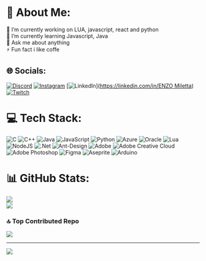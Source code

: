 # 💫 About Me:
🔭 I’m currently working on LUA, javascript, react and python<br>🌱 I’m currently learning Javascript, Java<br>💬 Ask me about anything<br>⚡ Fun fact i like coffe


## 🌐 Socials:
[![Discord](https://img.shields.io/badge/Discord-%237289DA.svg?logo=discord&logoColor=white)](https://discord.gg/milettaaa) [![Instagram](https://img.shields.io/badge/Instagram-%23E4405F.svg?logo=Instagram&logoColor=white)](https://instagram.com/milettaaaw) [![LinkedIn](https://img.shields.io/badge/LinkedIn-%230077B5.svg?logo=linkedin&logoColor=white)]([https://linkedin.com/in/ENZO Miletta](https://www.linkedin.com/in/enzo-miletta-4a1160195/)) [![Twitch](https://img.shields.io/badge/Twitch-%239146FF.svg?logo=Twitch&logoColor=white)](https://twitch.tv/milettaaae) 

# 💻 Tech Stack:
![C](https://img.shields.io/badge/c-%2300599C.svg?style=for-the-badge&logo=c&logoColor=white) ![C++](https://img.shields.io/badge/c++-%2300599C.svg?style=for-the-badge&logo=c%2B%2B&logoColor=white) ![Java](https://img.shields.io/badge/java-%23ED8B00.svg?style=for-the-badge&logo=openjdk&logoColor=white) ![JavaScript](https://img.shields.io/badge/javascript-%23323330.svg?style=for-the-badge&logo=javascript&logoColor=%23F7DF1E) ![Python](https://img.shields.io/badge/python-3670A0?style=for-the-badge&logo=python&logoColor=ffdd54) ![Azure](https://img.shields.io/badge/azure-%230072C6.svg?style=for-the-badge&logo=microsoftazure&logoColor=white) ![Oracle](https://img.shields.io/badge/Oracle-F80000?style=for-the-badge&logo=oracle&logoColor=white) ![Lua](https://img.shields.io/badge/lua-%232C2D72.svg?style=for-the-badge&logo=lua&logoColor=white) ![NodeJS](https://img.shields.io/badge/node.js-6DA55F?style=for-the-badge&logo=node.js&logoColor=white) ![.Net](https://img.shields.io/badge/.NET-5C2D91?style=for-the-badge&logo=.net&logoColor=white) ![Ant-Design](https://img.shields.io/badge/-AntDesign-%230170FE?style=for-the-badge&logo=ant-design&logoColor=white) ![Adobe](https://img.shields.io/badge/adobe-%23FF0000.svg?style=for-the-badge&logo=adobe&logoColor=white) ![Adobe Creative Cloud](https://img.shields.io/badge/Adobe%20Creative%20Cloud-DA1F26.svg?style=for-the-badge&logo=Adobe%20Creative%20Cloud&logoColor=white) ![Adobe Photoshop](https://img.shields.io/badge/adobe%20photoshop-%2331A8FF.svg?style=for-the-badge&logo=adobe%20photoshop&logoColor=white) ![Figma](https://img.shields.io/badge/figma-%23F24E1E.svg?style=for-the-badge&logo=figma&logoColor=white) ![Aseprite](https://img.shields.io/badge/Aseprite-FFFFFF?style=for-the-badge&logo=Aseprite&logoColor=#7D929E) ![Arduino](https://img.shields.io/badge/-Arduino-00979D?style=for-the-badge&logo=Arduino&logoColor=white)
# 📊 GitHub Stats:
![](https://github-readme-stats.vercel.app/api?username=Enzo-Miletta&theme=jolly&hide_border=false&include_all_commits=true&count_private=false)<br/>
![](https://github-readme-streak-stats.herokuapp.com/?user=Enzo-Miletta&theme=jolly&hide_border=false)<br/>

### 🔝 Top Contributed Repo
![](https://github-contributor-stats.vercel.app/api?username=Enzo-Miletta&limit=5&theme=onedark&combine_all_yearly_contributions=true)


---
[![](https://visitcount.itsvg.in/api?id=Enzo-Miletta&icon=3&color=8)](https://visitcount.itsvg.in)

<!-- Proudly created with GPRM ( https://gprm.itsvg.in ) -->
